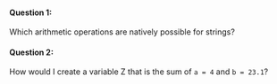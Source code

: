 #### Question 1: 
Which arithmetic operations are natively possible for strings?

#### Question 2:
How would I create a variable Z that is the sum of `a = 4` and `b = 23.1`?
